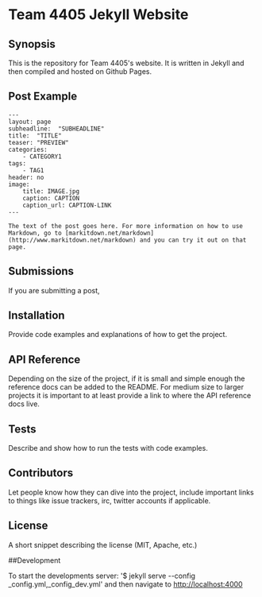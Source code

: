 # Team 4405 Jekyll Website

## Synopsis

This is the repository for Team 4405's website. It is written in Jekyll and then compiled and hosted on Github Pages. 

## Post Example

```
---
layout: page
subheadline:  "SUBHEADLINE"
title:  "TITLE"
teaser: "PREVIEW"
categories:
    - CATEGORY1
tags:
    - TAG1
header: no
image:
    title: IMAGE.jpg
    caption: CAPTION
    caption_url: CAPTION-LINK
---

The text of the post goes here. For more information on how to use Markdown, go to [markitdown.net/markdown](http://www.markitdown.net/markdown) and you can try it out on that page.
```

## Submissions

If you are submitting a post, 

## Installation

Provide code examples and explanations of how to get the project.

## API Reference

Depending on the size of the project, if it is small and simple enough the reference docs can be added to the README. For medium size to larger projects it is important to at least provide a link to where the API reference docs live.

## Tests

Describe and show how to run the tests with code examples.

## Contributors

Let people know how they can dive into the project, include important links to things like issue trackers, irc, twitter accounts if applicable.

## License

A short snippet describing the license (MIT, Apache, etc.)

##Development

To start the developments server:
	'$ jekyll serve --config _config.yml,_config_dev.yml'
and then navigate to [http://localhost:4000](http://localhost:4000)	

